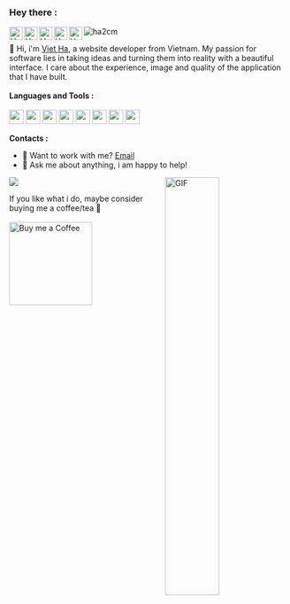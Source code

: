 ### Hey there :

<a href="https://www.facebook.com/ha2cm/">
  <img align="left" alt="Ha's Facebook" width="24px" src="https://img.icons8.com/fluency/96/000000/facebook.png" />
</a>
<a href="https://www.instagram.com/ha2cm/">
  <img align="left" alt="Ha's Instagram" width="24px" src="https://raw.githubusercontent.com/hussainweb/hussainweb/main/icons/instagram.png" />
</a>
<a href="https://www.tiktok.com/@ha2cm">
  <img align="left" alt="Ha's TikTok" width="24px" src="https://img.icons8.com/ios-filled/100/000000/tiktok--v1.png" />
</a>
<a href="https://twitter.com/ha2cm">
  <img align="left" alt="Ha's Twitter" width="24px" src="https://raw.githubusercontent.com/peterthehan/peterthehan/master/assets/twitter.svg" />
</a>
<a href="https://www.linkedin.com/in/ha2cm/">
  <img align="left" alt="Ha's LinkedIN" width="24px" src="https://raw.githubusercontent.com/peterthehan/peterthehan/master/assets/linkedin.svg" />
</a>
  <img src="https://komarev.com/ghpvc/?username=ha2cm" alt="ha2cm" />
<br />

👋  Hi, i'm [Viet Ha](https://www.facebook.com/ha2cm/), a website developer from Vietnam. My passion for software lies in taking ideas and turning them into reality with a beautiful interface. I care about the experience, image and quality of the application that I have built.
<br />
<br />
**Languages and Tools :**
<br />
<br />
<code><img height="26" src="https://img.icons8.com/color/144/000000/html-5--v1.png"></code>
<code><img height="26" src="https://img.icons8.com/color/144/000000/css3.png"></code>
<code><img height="26" src="https://img.icons8.com/color/144/000000/bootstrap.png"></code>
<code><img height="26" src="https://img.icons8.com/color/144/000000/git.png"></code>
<code><img height="26" src="https://img.icons8.com/color/144/000000/javascript--v1.png"></code>
<code><img height="26" src="https://img.icons8.com/color/144/000000/sass-avatar.png"></code>
<code><img height="26" src="https://img.icons8.com/plasticine/100/000000/react.png"></code>
<code><img height="26" src="https://img.icons8.com/color/144/000000/typescript.png"></code>

**Contacts :**
- 💼 Want to work with me?  [Email](mailto:mavietha.info@gmail.com)
- 💬 Ask me about anything, i am happy to help!

<img align="right" alt="GIF" src="https://raw.githubusercontent.com/abhisheknaiidu/abhisheknaiidu/master/code.gif" width="44%" height="auto" /> 

![](https://camo.githubusercontent.com/992babdffd8c74a1502de375fbdf7e4d54773242/68747470733a2f2f6d656469612e67697068792e636f6d2f6d656469612f53576f536b4e36447854737a71494b4571762f67697068792e676966)
<br />

If you like what i do, maybe consider buying me a coffee/tea 🥺
<br />
<br />
<a href="https://www.facebook.com/ha2cm/" target="_blank"><img src="https://cdn.buymeacoffee.com/buttons/v2/default-red.png" alt="Buy me a Coffee" width="150" ></a>
